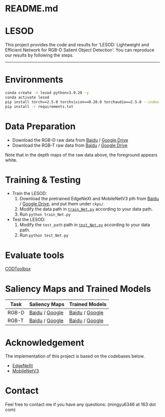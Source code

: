 # README.md

# LESOD

This project provides the code and results for 'LESOD: Lightweight and Efficient Network for RGB-D Salient Object Detection'. You can reproduce our results by following the steps.
<hr>

# Environments

```bash
conda create -n lesod python=3.9.20 -y
conda activate lesod
pip install torch==2.5.0 torchvision==0.20.0 torchaudio==2.5.0 --index-url https://download.pytorch.org/whl/cu118
pip install -r requirements.txt
```

# Data Preparation

- Download the RGB-D raw data from [Baidu](https://pan.baidu.com/s/10Y90OXUFoW8yAeRmr5LFnA?pwd=exwj) / [Google Drive](https://drive.google.com/file/d/19HXwGJCtz0QdEDsEbH7cJqTBfD-CEXxX/view?usp=sharing) <br>
- Download the RGB-T raw data from [Baidu](https://pan.baidu.com/s/1eexJSI4a2EGoaYcDkt1B9Q?pwd=i7a2) / [Google Drive](https://drive.google.com/file/d/1hLhn5WV6xh-Q41upXF-bzyVpbszF9hUc/view?usp=sharing) <br>

Note that in the depth maps of the raw data above, the foreground appears white.

# Training & Testing

- Train the LESOD:
    1. Download the pretrained EdgeNeXt and MobileNetV3 pth from [Baidu](https://pan.baidu.com/s/11bNtCS7HyjnB7Lf3RIbpFg?pwd=bxiw) / [Google Drive](https://drive.google.com/file/d/1mJsIvMjmoOEPrLp5-CxcuFwNk3vAa8E5/view?usp=sharing), and put them under `ckps/`.
    2. Modify the data path in [`train_Net.py`](https://github.com/mingyu6346/LESOD/blob/main/train_Net.py) according to your data path.
    3. Run `python train_Net.py`
- Test the LESOD:
    1. Modify the `test_path` path in [`test_Net.py`](https://github.com/mingyu6346/LESOD/blob/main/test_Net.py) according to your data path.
    2. Run `python test_Net.py`

# Evaluate tools

[CODToolbox](https://github.com/DengPingFan/CODToolbox) 

# Saliency Maps and Trained Models

| Task | Saliency Maps |  Trained Models |
| --- | --- | --- |
| RGB-D | [Baidu](https://pan.baidu.com/s/1rlxroAixS0hOqUj2Pv6SPw?pwd=4f76) / [Google](https://drive.google.com/file/d/1cLC3uJeNDKig8yFGHdMwqxiur1VSfRdn/view?usp=sharing) | [Baidu](https://pan.baidu.com/s/1gvL7mwzejVK0d6jQT101QA?pwd=frag) / [Google](https://drive.google.com/file/d/1nO2DKIbjC_ciRrIwBe7hxSbnYQ042YXT/view?usp=sharing) |
| RGB-T | [Baidu](https://pan.baidu.com/s/1DDc4BJuaGoE8PR8acfmWOA?pwd=e52c) / [Google](https://drive.google.com/file/d/18ssIX1S3yPqLqUKrh9yh2XgCTVWx3fco/view?usp=sharing) | [Baidu](https://pan.baidu.com/s/1Iph5-E9nByoiQKfH8oWORQ?pwd=bgyn) / [Google](https://drive.google.com/file/d/1CdoGFAj5en7kdRPSEpPg_sByvVmqACJv/view?usp=sharing) |

# Acknowledgement

The implementation of this project is based on the codebases below. <br>

- [EdgeNeXt](https://github.com/mmaaz60/EdgeNeXt) <br>
- [MobileNetV3](https://arxiv.org/abs/1905.02244) <br>

# Contact

Feel free to contact me if you have any questions: (mingyu6346 at 163 dot com)
